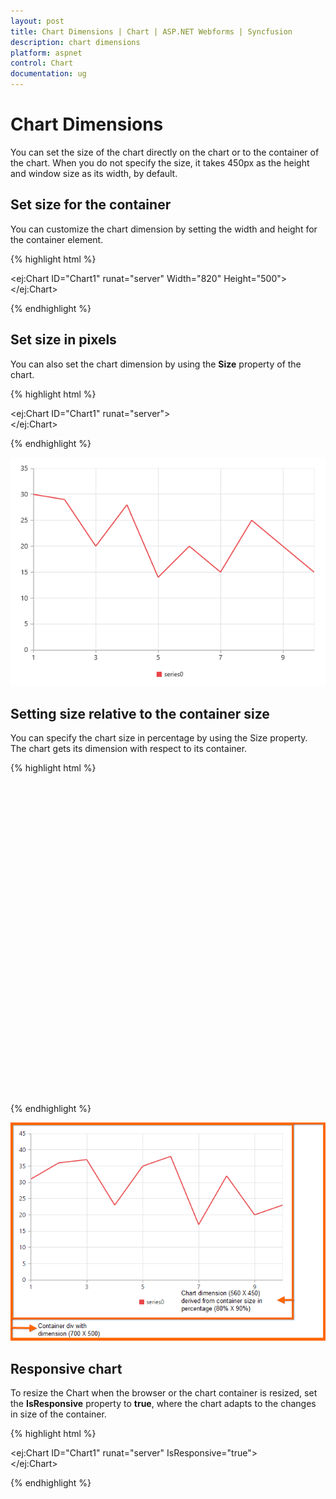 ```yaml
---
layout: post
title: Chart Dimensions | Chart | ASP.NET Webforms | Syncfusion
description: chart dimensions
platform: aspnet
control: Chart
documentation: ug
---
```


# Chart Dimensions

You can set the size of the chart directly on the chart or to the container of the chart. When you do not specify the size, it takes 450px as the height and window size as its width, by default. 

## Set size for the container

You can customize the chart dimension by setting the width and height for the container element. 

{% highlight html %}

<ej:Chart ID="Chart1" runat="server" Width="820" Height="500">    
</ej:Chart>

{% endhighlight %}


## Set size in pixels

You can also set the chart dimension by using the **Size** property of the chart. 

{% highlight html %}


<ej:Chart ID="Chart1" runat="server">    
    <Size Width="600" Height="450"></Size>
</ej:Chart>

{% endhighlight %}

![](Chart-Dimensions_images/Chart-Dimensions_img1.png)


## Setting size relative to the container size

You can specify the chart size in percentage by using the Size property. The chart gets its dimension with respect to its container.

{% highlight html %}

<div id="Chart1" style="width:700px; height:500px">  
   <ej:Chart ID="Chart1" runat="server">    
       <Size Width="90%" Height="80%"></Size>
   </ej:Chart>
</div>


{% endhighlight %}

![](Chart-Dimensions_images/Chart-Dimensions_img2.png)


## Responsive chart

To resize the Chart when the browser or the chart container is resized, set the **IsResponsive** property to **true**, where the chart adapts to the changes in size of the container.

{% highlight html %}

   <ej:Chart ID="Chart1" runat="server" IsResponsive="true">    
   </ej:Chart>

{% endhighlight %} 
